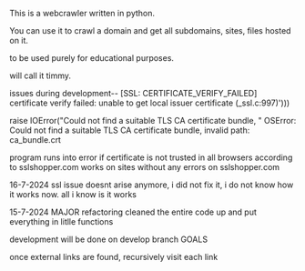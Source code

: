 This is a webcrawler written in python.

You can use it to crawl a domain and get all subdomains, sites, files hosted on it.

to be used purely for educational purposes.

will call it timmy.


issues during development--
[SSL: CERTIFICATE_VERIFY_FAILED] certificate verify failed: unable to get local issuer certificate (_ssl.c:997)')))

raise IOError("Could not find a suitable TLS CA certificate bundle, "
OSError: Could not find a suitable TLS CA certificate bundle, invalid path: ca_bundle.crt

program runs into error if certificate is not trusted in all browsers according to sslshopper.com works on sites without any errors on sslshopper.com

16-7-2024
ssl issue doesnt arise anymore, i did not fix it, i do not know how it works now. all i know is it works


15-7-2024
MAJOR refactoring
cleaned the entire code up and put everything in litlle functions

development will be done on develop branch
GOALS



once external links are found, recursively visit each link